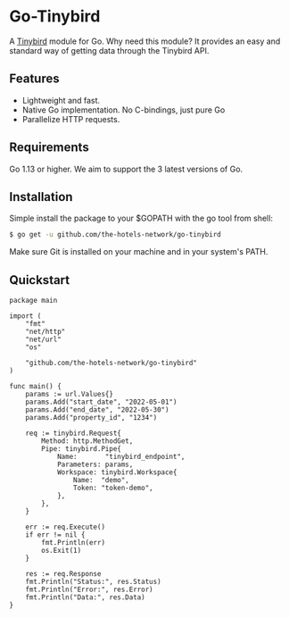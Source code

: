 # Go-Tinybird

A [Tinybird](https://www.tinybird.co/) module for Go. Why need this module? It provides an easy and standard way of getting data through the Tinybird API.

## Features

- Lightweight and fast.
- Native Go implementation. No C-bindings, just pure Go
- Parallelize HTTP requests.

## Requirements

Go 1.13 or higher. We aim to support the 3 latest versions of Go.

## Installation

Simple install the package to your $GOPATH with the go tool from shell:

```bash
$ go get -u github.com/the-hotels-network/go-tinybird
```

Make sure Git is installed on your machine and in your system's PATH.

## Quickstart

```
package main

import (
	"fmt"
	"net/http"
	"net/url"
	"os"

	"github.com/the-hotels-network/go-tinybird"
)

func main() {
	params := url.Values{}
	params.Add("start_date", "2022-05-01")
	params.Add("end_date", "2022-05-30")
	params.Add("property_id", "1234")

	req := tinybird.Request{
		Method: http.MethodGet,
		Pipe: tinybird.Pipe{
			Name:       "tinybird_endpoint",
			Parameters: params,
			Workspace: tinybird.Workspace{
				Name:  "demo",
				Token: "token-demo",
			},
		},
	}

	err := req.Execute()
	if err != nil {
		fmt.Println(err)
		os.Exit(1)
	}

	res := req.Response
	fmt.Println("Status:", res.Status)
	fmt.Println("Error:", res.Error)
	fmt.Println("Data:", res.Data)
}
```
